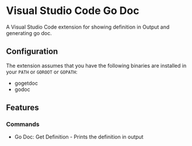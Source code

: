 # Visual Studio Code Go Doc

A Visual Studio Code extension for showing definition in Output and generating go doc.

## Configuration

The extension assumes that you have the following binaries are installed in your `PATH` or `GOROOT` or `GOPATH`:

* gogetdoc
* godoc

## Features

### Commands

* Go Doc: Get Definition - Prints the definition in output